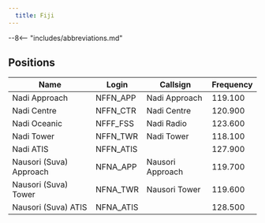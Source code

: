 ```yaml
---
  title: Fiji
---
```


--8<-- "includes/abbreviations.md"

## Positions

| Name                    | Login     | Callsign         | Frequency |
| ----------------------- | --------- | ---------------- | --------- |
| Nadi Approach	          | NFFN_APP  | Nadi Approach    | 119.100   | 
| Nadi Centre         	  | NFFN_CTR  | Nadi Centre	     | 120.900   | 
| Nadi Oceanic	          | NFFF_FSS  | Nadi Radio	     | 123.600   | 
| Nadi Tower	          | NFFN_TWR  | Nadi Tower	     | 118.100   | 
| Nadi ATIS	              | NFFN_ATIS |                  | 127.900   | 
| Nausori (Suva) Approach | NFNA_APP  | Nausori Approach | 119.700   | 
| Nausori (Suva) Tower	  | NFNA_TWR  | Nausori Tower    | 119.600   | 
| Nausori (Suva) ATIS	  | NFNA_ATIS | 	             | 128.500   |  


